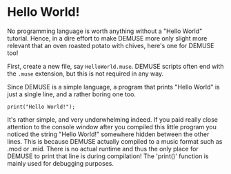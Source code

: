 # Hello World!

No programming language is worth anything without a "Hello World" tutorial. Hence, in a dire effort to make DEMUSE more
only slight more relevant that an oven roasted potato with chives, here's one for DEMUSE too!

First, create a new file, say `HelloWorld.muse`. DEMUSE scripts often end with the `.muse` extension, but this is not
required in any way.

Since DEMUSE is a simple language, a program that prints "Hello World" is just a single line, and a rather boring one
too.

```
print("Hello World!");
```

It's rather simple, and very underwhelming indeed. If you paid really close attention to the console window after you
compiled this little program you noticed the string "Hello World!" somewhere hidden between the other lines. This is
because DEMUSE actually compiled to a music format such as .mod or .mid. There is no actual runtime and thus the only
place for DEMUSE to print that line is during compilation! The 'print()' function is mainly used for debugging
purposes.
